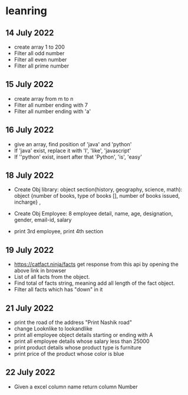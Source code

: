 # leanring

## 14 July 2022

- create array 1 to 200
- Filter all odd number
- Filter all even number
- Filter all prime number

## 15 July 2022

- create array from m to n
- Filter all number ending with 7
- Filter all number ending with 'a'

## 16 July 2022
- give an array, find position of 'java' and 'python'
- If 'java' exist, replace it with 'I', 'like', 'javascript'
- If ''python' exist, insert after that 'Python', 'is', 'easy'

## 18 July 2022
- Create Obj library: object section(history, geography, science, math): object {number of books, type of books [], number of books issued, incharge} , 

- Create Obj Employee: 8 employee detail, name, age, designation, gender, email-id, salary

- print 3rd employee, print 4th section

## 19 July 2022
- https://catfact.ninja/facts get response from this api by opening the above link in browser
- List of all facts from the object.
- Find total of facts string, meaning add all length of the fact object.
- Filter all facts which has "down" in it

## 21 July 2022
-  print the road of the address "Print Nashik road"
-  change Looknlike to lookandlike
- print all employee object details starting or ending with A
- print all employee details whose salary less than 25000
- print product details whose product type is furniture
- print price of the product whose color is blue

## 22 July 2022
- Given a excel column name return column Number